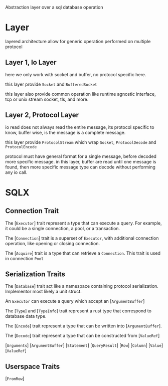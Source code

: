 Abstraction layer over a sql database operation

# Layer

layered architecture allow for generic operation performed on multiple protocol

## Layer 1, Io Layer

here we only work with socket and buffer, no protocol specific here.

this layer provide `Socket` and `BufferedSocket`

this layer also provide common operation like runtime agnostic interface,
tcp or unix stream socket, tls, and more.

## Layer 2, Protocol Layer

io read does not always read the entire message, its protocol specific to know,
buffer wise, is the message is a complete message.

this layer provide `ProtocolStream` which wrap `Socket`, `ProtocolDecode` and `ProtocolEncode`

protocol must have general format for a single message, before decoded more specific message.
in this layer, buffer are read until one message is found, then more specific message type
can decode without performing any io call.



# SQLX

## Connection Trait

The [`Executor`] trait represent a type that can execute a query.
For example, it could be a single connection, a pool, or a transaction.

The [`Connection`] trait is a superset of `Executor`, with additional
connection operation, like opening or closing connection.

The [`Acquire`] trait is a type that can retrieve a `Connection`.
This trait is used in connection `Pool`

## Serialization Traits

The [`Database`] trait act like a namespace containing protocol serialization.
Implementor most likely a unit struct.

An `Executor` can execute a query which accept an [`ArgumentBuffer`]

The [`Type`] and [`TypeInfo`] trait represent a rust type that
correspond to database data type.

The [`Encode`] trait represent a type that can be written into [`ArgumentBuffer`].

The [`Decode`] trait represent a type that can be constructed from [`ValueRef`]

[`Arguments`]
[`ArgumentBuffer`]
[`Statement`]
[`QueryResult`]
[`Row`]
[`Column`]
[`Value`]
[`ValueRef`]

## Userspace Traits

[`FromRow`]
